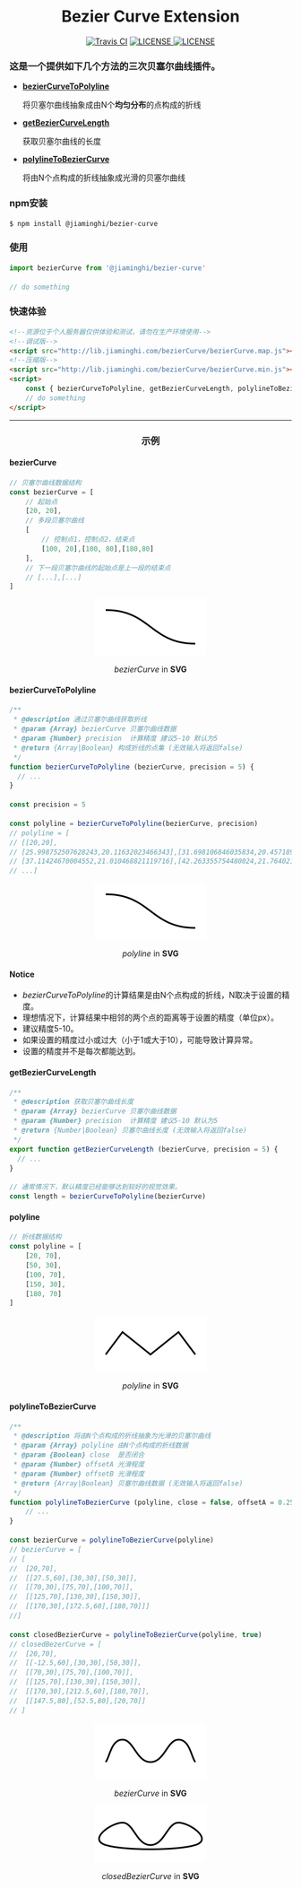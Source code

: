 <h1 align="center">Bezier Curve Extension</h1>

<p align="center">
    <a href="https://travis-ci.com/jiaming743/bezierCurve"><img src="https://img.shields.io/travis/com/jiaming743/bezierCurve.svg" alt="Travis CI"></a>
    <a href="https://github.com/jiaming743/BezierCurve/blob/master/LICENSE"><img src="https://img.shields.io/github/license/jiaming743/bezierCurve.svg" alt="LICENSE" /> </a>
    <a href="https://www.npmjs.com/package/@jiaminghi/bezier-curve"><img src="https://img.shields.io/npm/v/@jiaminghi/bezier-curve.svg" alt="LICENSE" /> </a>
</p>

### 这是一个提供如下几个方法的三次贝塞尔曲线插件。

- **[bezierCurveToPolyline](#bezierCurveToPolyline)**

  将贝塞尔曲线抽象成由N个**均匀分布**的点构成的折线

- **[getBezierCurveLength](#getBezierCurveLength)**

  获取贝塞尔曲线的长度

- **[polylineToBezierCurve](#polylineToBezierCurve)**

  将由N个点构成的折线抽象成光滑的贝塞尔曲线

### npm安装

```shell
$ npm install @jiaminghi/bezier-curve
```

### 使用

```javascript
import bezierCurve from '@jiaminghi/bezier-curve'

// do something
```

### 快速体验

```html
<!--资源位于个人服务器仅供体验和测试，请勿在生产环境使用-->
<!--调试版-->
<script src="http://lib.jiaminghi.com/bezierCurve/bezierCurve.map.js"></script>
<!--压缩版-->
<script src="http://lib.jiaminghi.com/bezierCurve/bezierCurve.min.js"></script>
<script>
    const { bezierCurveToPolyline, getBezierCurveLength, polylineToBezierCurve } = window.bezierCurve
    // do something
</script>
```

------

<h3 align="center">示例</h3>

#### bezierCurve

```javascript
// 贝塞尔曲线数据结构
const bezierCurve = [
    // 起始点
	[20, 20],
    // 多段贝塞尔曲线
    [
        // 控制点1，控制点2，结束点
        [100, 20],[100, 80],[180,80]
    ],
    // 下一段贝塞尔曲线的起始点是上一段的结束点
    // [...],[...]
]
```

<p align="center">
    <img width="200px" src="./exampleImgs/bezierCurve.png" />
</p>

<p align="center"><i>bezierCurve</i> in <b>SVG</b></p>

#### bezierCurveToPolyline

```javascript
/**
 * @description 通过贝塞尔曲线获取折线
 * @param {Array} bezierCurve 贝塞尔曲线数据
 * @param {Number} precision  计算精度 建议5-10 默认为5
 * @return {Array|Boolean} 构成折线的点集 (无效输入将返回false)
 */
function bezierCurveToPolyline (bezierCurve, precision = 5) {
  // ...
}

const precision = 5

const polyline = bezierCurveToPolyline(bezierCurve, precision)
// polyline = [
// [[20,20],
// [25.998752507628243,20.11632023466343],[31.698106846035834,20.457189096242345],
// [37.11424670004552,21.010468821119716],[42.263355754480024,21.764021645678454],
// ...]
```

<p align="center">
    <img width="200px" src="./exampleImgs/bezierCurveToPolyline.png" />
</p>

<p align="center"><i>polyline</i> in <b>SVG</b></p>

#### Notice

- *bezierCurveToPolyline*的计算结果是由N个点构成的折线，N取决于设置的精度。
- 理想情况下，计算结果中相邻的两个点的距离等于设置的精度（单位px）。
- 建议精度5-10。
- 如果设置的精度过小或过大（小于1或大于10），可能导致计算异常。
- 设置的精度并不是每次都能达到。



#### getBezierCurveLength

```js
/**
 * @description 获取贝塞尔曲线长度
 * @param {Array} bezierCurve 贝塞尔曲线数据
 * @param {Number} precision  计算精度 建议5-10 默认为5
 * @return {Number|Boolean} 贝塞尔曲线长度 (无效输入将返回false)
 */
export function getBezierCurveLength (bezierCurve, precision = 5) {
  // ...
}

// 通常情况下，默认精度已经能够达到较好的视觉效果。
const length = bezierCurveToPolyline(bezierCurve)
```



#### polyline

```javascript
// 折线数据结构
const polyline = [
    [20, 70],
    [50, 30],
    [100, 70],
    [150, 30],
    [180, 70]
]
```

<p align="center">
    <img width="200px" src="./exampleImgs/polyline.png" />
</p>

<p align="center"><i>polyline</i> in <b>SVG</b></p>



#### polylineToBezierCurve

```javascript
/**
 * @description 将由N个点构成的折线抽象为光滑的贝塞尔曲线
 * @param {Array} polyline 由N个点构成的折线数据
 * @param {Boolean} close  是否闭合
 * @param {Number} offsetA 光滑程度
 * @param {Number} offsetB 光滑程度
 * @return {Array|Boolean} 贝塞尔曲线数据 (无效输入将返回false)
 */
function polylineToBezierCurve (polyline, close = false, offsetA = 0.25, offsetB = 0.25) {
	// ...
}

const bezierCurve = polylineToBezierCurve(polyline)
// bezierCurve = [
// [
// 	[20,70],
// 	[[27.5,60],[30,30],[50,30]],
// 	[[70,30],[75,70],[100,70]],
// 	[[125,70],[130,30],[150,30]],
// 	[[170,30],[172.5,60],[180,70]]]
//]

const closedBezierCurve = polylineToBezierCurve(polyline, true)
// closedBezerCurve = [
// 	[20,70],
// 	[[-12.5,60],[30,30],[50,30]],
// 	[[70,30],[75,70],[100,70]],
// 	[[125,70],[130,30],[150,30]],
// 	[[170,30],[212.5,60],[180,70]],
// 	[[147.5,80],[52.5,80],[20,70]]
// ]
```

<p align="center">
    <img width="200px" src="./exampleImgs/polylineToBezierCurve.png" />
</p>

<p align="center"><i>bezierCurve</i> in <b>SVG</b></p>

<p align="center">
    <img width="200px" src="./exampleImgs/polylineToClosedBezierCurve.png" />
</p>

<p align="center"><i>closedBezierCurve</i> in <b>SVG</b></p>

